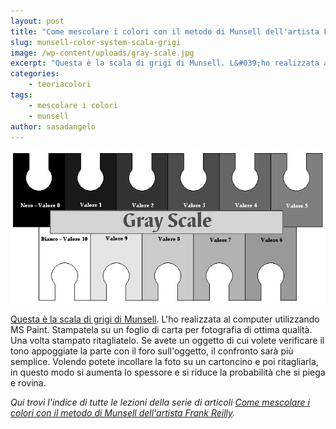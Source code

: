 ```yaml
---
layout: post
title: "Come mescolare i colori con il metodo di Munsell dell'artista Frank Reilly. La scala dei grigi."
slug: munsell-color-system-scala-grigi
image: /wp-content/uploads/gray-scale.jpg
excerpt: "Questa è la scala di grigi di Munsell. L&#039;ho realizzata al computer utilizzando MS Paint. Stampatela su un foglio di carta per fotografia di ottima"
categories:
    - teoriacolori
tags:
    - mescolare i colori
    - munsell
author: sasadangelo
---
```


![Gray Scale](/wp-content/uploads/gray-scale.jpg "Gray Scale")

[Questa è la scala di grigi di Munsell](/wp-content/uploads/gray-scale.jpg). L'ho realizzata al computer utilizzando MS Paint. Stampatela su un foglio di carta per fotografia di ottima qualità. Una volta stampato ritagliatelo. Se avete un oggetto di cui volete verificare il tono appoggiate la parte con il foro sull'oggetto, il confronto sarà più semplice. Volendo potete incollare la foto su un cartoncino e poi ritagliarla, in questo modo si aumenta lo spessore e si riduce la probabilità che si piega e rovina.

_Qui trovi l'indice di tutte le lezioni della serie di articoli [Come mescolare i colori con il metodo di Munsell dell'artista Frank Reilly](https://www.disegnoepittura.it/munsell-color-system/)._

